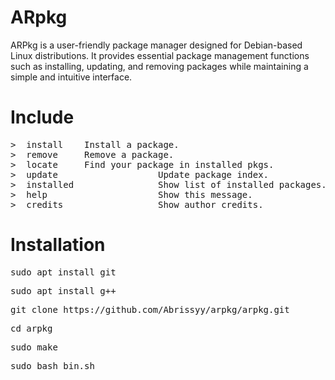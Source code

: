 # ARpkg
ARPkg is a user-friendly package manager designed for Debian-based Linux distributions.
It provides essential package management functions such as installing, updating, and removing packages while maintaining 
a simple and intuitive interface.<br>

# Include
<pre>
>  install <package_name>   Install a package.
>  remove <package_name>    Remove a package.
>  locate <package_name>    Find your package in installed pkgs.
>  update                   Update package index.
>  installed                Show list of installed packages.
>  help                     Show this message.
>  credits                  Show author credits.
</pre>
# Installation
<pre>sudo apt install git</pre>
<pre>sudo apt install g++</pre>
<pre>git clone https://github.com/Abrissyy/arpkg/arpkg.git</pre>
<pre>cd arpkg</pre>
<pre>sudo make</pre>
<pre>sudo bash bin.sh</pre>
